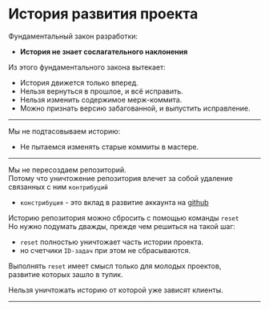 
История развития проекта
========================

Фундаментальный закон разработки:  
  - **История не знает сослагательного наклонения**  

Из этого фундаментального закона вытекает:  
  - История движется только вперед.  
  - Нельзя вернуться в прошлое, и всё исправить.  
  - Нельзя изменить содержимое мерж-коммита.  
  - Можно признать версию забагованной, 
    и выпустить исправление.  

--------------------------------------------------------------------------------

Мы не подтасовываем историю:  
  - Не пытаемся изменять старые коммиты в мастере.  

--------------------------------------------------------------------------------

Мы не пересоздаем репозиторий.  
Потому что уничтожение репозитория влечет за собой удаление связанных с ним `контрибуций`  
  - `констрибуция` - это вклад в развитие аккаунта на [github][CONTRIB]  

Историю репозитория можно сбросить с помощью команды `reset`  
Но нужно подумать дважды, прежде чем решиться на такой шаг:  
  - `reset` полностью уничтожает часть истории проекта.  
  - но счетчики `ID-задач` при этом не сбрасываются.  

Выполнять `reset` имеет смысл только для молодых проектов,  
развитие которых зашло в тупик.  

Нельзя уничтожать историю от которой уже зависят клиенты.  

--------------------------------------------------------------------------------


[CONTRIB]: https://docs.github.com/en/github/setting-up-and-managing-your-github-profile/managing-contribution-graphs-on-your-profile/why-are-my-contributions-not-showing-up-on-my-profile
  "Learn how we count contributions"